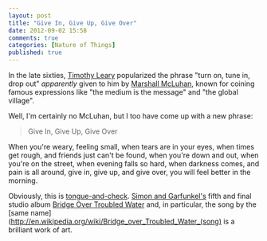 ```yaml
---
layout: post
title: "Give In, Give Up, Give Over"
date: 2012-09-02 15:58
comments: true
categories: [Nature of Things]
published: true
---
```


In the late sixties, [Timothy Leary](http://en.wikipedia.org/wiki/Timothy_Leary) popularized the phrase "turn on, tune in, drop out" *apparently* given to him by [Marshall McLuhan](http://en.wikipedia.org/wiki/Marshall_McLuhan), known for coining famous expressions like "the medium is the message" and "the global village".

Well, I'm certainly no McLuhan, but I too have come up with a new phrase:<!-- more -->

>Give In, Give Up, Give Over

When you're weary, feeling small, when tears are in your eyes, when times get rough, and friends just can't be found, when you're down and out, when you're on the street, when evening falls so hard, when darkness comes, and pain is all around, give in, give up, and give over, you will feel better in the morning.

Obviously, this is [tongue-and-check](http://en.wikipedia.org/wiki/Tongue-in-cheek). [Simon and Garfunkel's](http://en.wikipedia.org/wiki/Simon_%26_Garfunkel) fifth and final studio album [Bridge Over Troubled Water](http://en.wikipedia.org/wiki/Bridge_Over_Troubled_Water) and, in particular, the song by the [same name](http://en.wikipedia.org/wiki/Bridge_over_Troubled_Water_(song) is a  brilliant work of art.